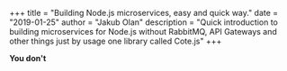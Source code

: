 +++
title = "Building Node.js microservices, easy and quick way."
date = "2019-01-25"
author = "Jakub Olan"
description = "Quick introduction to building microservices for Node.js without RabbitMQ, API Gateways and other things just by usage one library called Cote.js"
+++

**You don't**
